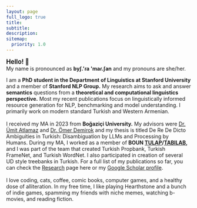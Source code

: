 ```yaml
---
layout: page
full_logo: true
title: 
subtitle: 
description: 
sitemap:
  priority: 1.0
---
```


<big> <b> Hello! 👋 </b> </big>
<br>
My name is pronounced as <b>byʃ.'ɾa 'maɾ.ʃan</b> and my pronouns are she/her. <br>

I am a <b>PhD student in the Department of Linguistics at Stanford University</b> and a member of <b>Stanford NLP Group.</b> My research aims to ask and answer <b>semantics</b> questions from a <b>theoretical and computational linguistics perspective.</b> Most my recent publications focus on linguistically informed resource generation for NLP, benchmarking and model understanding. I primarily work on modern standard Turkish and Western Armenian. 
<br>
<br>
I received my MA in 2023 from <b>Boğaziçi University.</b> My advisors were <a href="http://web.boun.edu.tr/umit.atlamaz/">Dr. Ümit Atlamaz</a> and <a href="https://omerdemirok.com">Dr. Ömer Demirok</a> and my thesis is titled De Re De Dicto Ambiguities in Turkish: Disambiguation by LLMs and Processing by Humans. During my MA, I worked as a member of <b>BOUN <a href="https://tulap.cmpe.boun.edu.tr">TULAP</a>/<a href="https://tabilab.cmpe.boun.edu.tr">TABILAB</a>,</b> and I was part of the team that created Turkish Propbank, Turkish FrameNet, and Turkish WordNet. I also participated in creation of several UD style treebanks in Turkish. For a full list of my publications so far, you can check the <a href="https://busramarsan.com/research">Research</a> page here or my <a href="https://scholar.google.com/citations?user=UhNIBhsAAAAJ&hl=en&oi=ao">Google Scholar profile</a>. 
<br>
<br>
I love coding, cats, coffee, comic books, computer games, and a healthy dose of alliteration. In my free time, I like playing Hearthstone and a bunch of indie games, spamming my friends with niche memes, watching b-movies, and reading fiction. 
<br>
<br>
<br>
